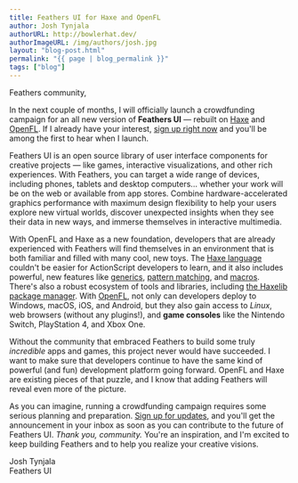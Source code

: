 ```yaml
---
title: Feathers UI for Haxe and OpenFL
author: Josh Tynjala
authorURL: http://bowlerhat.dev/
authorImageURL: /img/authors/josh.jpg
layout: "blog-post.html"
permalink: "{{ page | blog_permalink }}"
tags: ["blog"]
---
```


Feathers community,

In the next couple of months, I will officially launch a crowdfunding campaign for an all new version of **Feathers UI** — rebuilt on [Haxe](https://haxe.org/) and [OpenFL](https://openfl.org/). <!-- truncate --> If I already have your interest, [sign up right now](/openfl/#signup) and you'll be among the first to hear when I launch.

Feathers UI is an open source library of user interface components for creative projects — like games, interactive visualizations, and other rich experiences. With Feathers, you can target a wide range of devices, including phones, tablets and desktop computers... whether your work will be on the web or available from app stores. Combine hardware-accelerated graphics performance with maximum design flexibility to help your users explore new virtual worlds, discover unexpected insights when they see their data in new ways, and immerse themselves in interactive multimedia.

With OpenFL and Haxe as a new foundation, developers that are already experienced with Feathers will find themselves in an environment that is both familiar and filled with many cool, new toys. The [Haxe language](https://haxe.org/manual/introduction-what-is-haxe.html) couldn't be easier for ActionScript developers to learn, and it also includes powerful, new features like [generics](https://haxe.org/manual/type-system-generic.html), [pattern matching](https://haxe.org/manual/lf-pattern-matching-introduction.html), and [macros](https://haxe.org/manual/macro.html). There's also a robust ecosystem of tools and libraries, including [the Haxelib package manager](https://lib.haxe.org/documentation/). With [OpenFL](https://openfl.org/), not only can developers deploy to Windows, macOS, iOS, and Android, but they also gain access to _Linux_, web browsers (without any plugins!), and **game consoles** like the Nintendo Switch, PlayStation 4, and Xbox One.

Without the community that embraced Feathers to build some truly _incredible_ apps and games, this project never would have succeeded. I want to make sure that developers continue to have the same kind of powerful (and fun) development platform going forward. OpenFL and Haxe are existing pieces of that puzzle, and I know that adding Feathers will reveal even more of the picture.

As you can imagine, running a crowdfunding campaign requires some serious planning and preparation. [Sign up for updates](/openfl/#signup), and you'll get the announcement in your inbox as soon as you can contribute to the future of Feathers UI. _Thank you, community._ You're an inspiration, and I'm excited to keep building Feathers and to help you realize your creative visions.

Josh Tynjala  
Feathers UI
